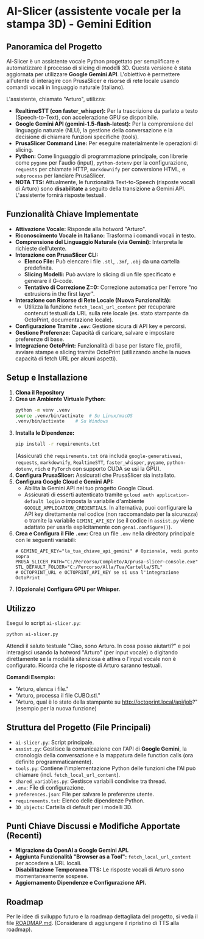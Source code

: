 # AI-Slicer (assistente vocale per la stampa 3D) - Gemini Edition

## Panoramica del Progetto

AI-Slicer è un assistente vocale Python progettato per semplificare e automatizzare il processo di slicing di modelli 3D. Questa versione è stata aggiornata per utilizzare **Google Gemini API**. L'obiettivo è permettere all'utente di interagire con PrusaSlicer e risorse di rete locale usando comandi vocali in linguaggio naturale (italiano).

L'assistente, chiamato "Arturo", utilizza:
* **RealtimeSTT (con faster_whisper):** Per la trascrizione da parlato a testo (Speech-to-Text), con accelerazione GPU se disponibile.
* **Google Gemini API (gemini-1.5-flash-latest):** Per la comprensione del linguaggio naturale (NLU), la gestione della conversazione e la decisione di chiamare funzioni specifiche (tools).
* **PrusaSlicer Command Line:** Per eseguire materialmente le operazioni di slicing.
* **Python:** Come linguaggio di programmazione principale, con librerie come `pygame` per l'audio (input), `python-dotenv` per la configurazione, `requests` per chiamate HTTP, `markdownify` per conversione HTML, e `subprocess` per lanciare PrusaSlicer.
* **NOTA TTS:** Attualmente, le funzionalità Text-to-Speech (risposte vocali di Arturo) sono **disabilitate** a seguito della transizione a Gemini API. L'assistente fornirà risposte testuali.

## Funzionalità Chiave Implementate

* **Attivazione Vocale:** Risponde alla hotword "Arturo".
* **Riconoscimento Vocale in Italiano:** Trasforma i comandi vocali in testo.
* **Comprensione del Linguaggio Naturale (via Gemini):** Interpreta le richieste dell'utente.
* **Interazione con PrusaSlicer CLI:**
    * **Elenco File:** Può elencare i file `.stl`, `.3mf`, `.obj` da una cartella predefinita.
    * **Slicing Modelli:** Può avviare lo slicing di un file specificato e generare il G-code.
    * **Tentativo di Correzione Z=0:** Correzione automatica per l'errore "no extrusions in the first layer".
* **Interazione con Risorse di Rete Locale (Nuova Funzionalità):**
    * Utilizza la funzione `fetch_local_url_content` per recuperare contenuti testuali da URL sulla rete locale (es. stato stampante da OctoPrint, documentazione locale).
* **Configurazione Tramite `.env`:** Gestione sicura di API key e percorsi.
* **Gestione Preferenze:** Capacità di caricare, salvare e impostare preferenze di base.
* **Integrazione OctoPrint:** Funzionalità di base per listare file, profili, avviare stampe e slicing tramite OctoPrint (utilizzando anche la nuova capacità di fetch URL per alcuni aspetti).

## Setup e Installazione

1.  **Clona il Repository**
2.  **Crea un Ambiente Virtuale Python:**
    ```bash
    python -m venv .venv
    source .venv/bin/activate  # Su Linux/macOS
    .venv/bin/activate    # Su Windows
    ```
3.  **Installa le Dipendenze:**
    ```bash
    pip install -r requirements.txt
    ```
    (Assicurati che `requirements.txt` ora includa `google-generativeai`, `requests`, `markdownify`, `RealtimeSTT`, `faster_whisper`, `pygame`, `python-dotenv`, `rich` e `PyTorch` con supporto CUDA se usi la GPU).
4.  **Configura PrusaSlicer:** Assicurati che PrusaSlicer sia installato.
5.  **Configura Google Cloud e Gemini API:**
    *   Abilita la Gemini API nel tuo progetto Google Cloud.
    *   Assicurati di esserti autenticato tramite `gcloud auth application-default login` o imposta la variabile d'ambiente `GOOGLE_APPLICATION_CREDENTIALS`. In alternativa, puoi configurare la API key direttamente nel codice (non raccomandato per la sicurezza) o tramite la variabile `GEMINI_API_KEY` (se il codice in `assist.py` viene adattato per usarla esplicitamente con `genai.configure()`).
6.  **Crea e Configura il File `.env`:**
    Crea un file `.env` nella directory principale con le seguenti variabili:
    ```dotenv
    # GEMINI_API_KEY="la_tua_chiave_api_gemini" # Opzionale, vedi punto sopra
    PRUSA_SLICER_PATH="C:/Percorso/Completo/A/prusa-slicer-console.exe"
    STL_DEFAULT_FOLDER="C:/Percorso/Alla/Tua/Cartella/STL"
    # OCTOPRINT_URL e OCTOPRINT_API_KEY se si usa l'integrazione OctoPrint
    ```
7.  **(Opzionale) Configura GPU per Whisper.**

## Utilizzo

Esegui lo script `ai-slicer.py`:
```bash
python ai-slicer.py
```
Attendi il saluto testuale "Ciao, sono Arturo. In cosa posso aiutarti?" e poi interagisci usando la hotword "Arturo" (per input vocale) o digitando direttamente se la modalità silenziosa è attiva o l'input vocale non è configurato. Ricorda che le risposte di Arturo saranno testuali.

**Comandi Esempio:**
* "Arturo, elenca i file."
* "Arturo, processa il file CUBO.stl."
* "Arturo, qual è lo stato della stampante su http://octoprint.local/api/job?" (esempio per la nuova funzione)

## Struttura del Progetto (File Principali)

* `ai-slicer.py`: Script principale.
* `assist.py`: Gestisce la comunicazione con l'API di **Google Gemini**, la cronologia della conversazione e la mappatura delle function calls (ora definite programmaticamente).
* `tools.py`: Contiene l'implementazione Python delle funzioni che l'AI può chiamare (incl. `fetch_local_url_content`).
* `shared_variables.py`: Gestisce variabili condivise tra thread.
* `.env`: File di configurazione.
* `preferences.json`: File per salvare le preferenze utente.
* `requirements.txt`: Elenco delle dipendenze Python.
*  `3D_objects`: Cartella di default per i modelli 3D.

## Punti Chiave Discussi e Modifiche Apportate (Recenti)

* **Migrazione da OpenAI a Google Gemini API.**
* **Aggiunta Funzionalità "Browser as a Tool":** `fetch_local_url_content` per accedere a URL locali.
* **Disabilitazione Temporanea TTS:** Le risposte vocali di Arturo sono momentaneamente sospese.
* **Aggiornamento Dipendenze e Configurazione API.**

## Roadmap

Per le idee di sviluppo futuro e la roadmap dettagliata del progetto, si veda il file [ROADMAP.md](ROADMAP.md). (Considerare di aggiungere il ripristino di TTS alla roadmap).
